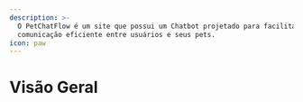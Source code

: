 ```yaml
---
description: >-
  O PetChatFlow é um site que possui um Chatbot projetado para facilitar a
  comunicação eficiente entre usuários e seus pets.
icon: paw
---
```


# Visão Geral

